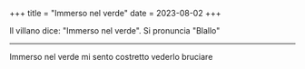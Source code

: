 +++
title = "Immerso nel verde"
date = 2023-08-02
+++

Il villano dice:
"Immerso nel verde".
Si pronuncia "Blallo"

---

Immerso nel verde
mi sento costretto
vederlo bruciare